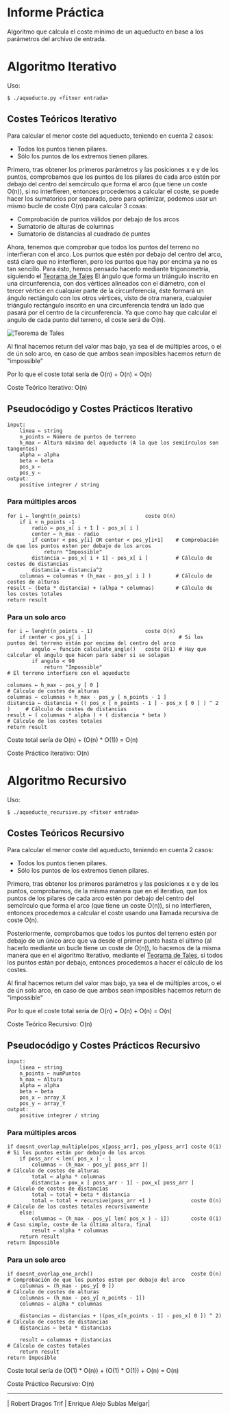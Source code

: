 # Informe Práctica

Algoritmo que calcula el coste mínimo de un aqueducto en base a los parámetros del archivo de entrada.

#           Algoritmo Iterativo                       #

Uso:

    $ ./aqueducte.py <fitxer entrada>

##          Costes Teóricos Iterativo                   ##

Para calcular el menor coste del aqueducto, teniendo en cuenta 2 casos:
 - Todos los puntos tienen pilares.
 - Sólo los puntos de los extremos tienen pilares.

Primero, tras obtener los primeros parámetros y las posiciones x e y de los puntos,
comprobamos que los puntos de los pilares de cada arco estén por debajo del centro del semcírculo que forma el arco (que tiene un coste O(n)),
si no interfieren, entonces procedemos a calcular el coste, se puede hacer los sumatorios por separado, pero para optimizar,
podemos usar un mismo bucle de coste O(n) para calcular 3 cosas:
 - Comprobación de puntos válidos por debajo de los arcos
 - Sumatorio de alturas de columnas
 - Sumatorio de distancias al cuadrado de puntes

Ahora, tenemos que comprobar que todos los puntos del terreno no interfieran con el arco.
Los puntos que estén por debajo del centro del arco, está claro que no interfieren, pero los puntos que hay por encima ya no es tan sencillo.
Para ésto, hemos pensado hacerlo mediante trigonometría, siguiendo el [Teorama de Tales](https://en.wikipedia.org/wiki/Thales%27s_theorem)
El ángulo que forma un triángulo inscrito en una circunferencia, con dos vértices alineados con el diámetro, con el tercer vértice en cualquier parte de la circunferencia, éste formará un ángulo rectángulo con los otros vértices, visto de otra manera,
cualquier triángulo rectángulo inscrito en una circunferencia tendrá un lado que pasará por el centro de la circunferencia.
Ya que como hay que calcular el angulo de cada punto del terreno, el coste será de O(n).

![Teorema de Tales](https://upload.wikimedia.org/wikipedia/commons/4/44/Thales%27_Theorem_Simple.svg)

Al final hacemos return del valor mas bajo, ya sea el de múltiples arcos, o el de ún solo arco, en caso de que ambos sean imposibles hacemos return de "impossible"

Por lo que el coste total sería de O(n) + O(n) = O(n)

Coste Teórico Iterativo: O(n)

##          Pseudocódigo y Costes Prácticos Iterativo          ##

    input:
        linea ← string
        n_points ← Número de puntos de terreno
        h_max ← Altura máxima del aqueducto (A la que los semiírculos son tangentes)
        alpha ← alpha
        beta ← beta
        pos_x ←
        pos_y ←
    output:
        positive integrer / string

###         Para múltiples arcos

    for i ← lenght(n_points)                     coste O(n)
        if i < n_points -1
            radio ← pos_x[ i + 1 ] - pos_x[ i ]
            center ← h_max - radio
            if center < pos_y[i] OR center < pos_y[i+1]    # Comprobación de que los puntos esten por debajo de los arcos
                return "Impossible"
            distancia ← pos_x[ i + 1] - pos_x[ i ]         # Cálculo de costes de distancias
            distancia ← distancia^2
        columnas ← columnas + (h_max - pos_y[ i ] )        # Cálculo de costes de alturas
    result ← (beta * distancia) + (alhpa * columnas)       # Cálculo de los costes totales
    return result

###         Para un solo arco 

    for i ← lenght(n_points - 1)                 coste O(n)
        if center < pos_y[ i ]                              # Si los puntos del terreno están por encima del centro del arco
            angulo ← función calculate_angle()   coste O(1) # Hay que calcular el angulo que hacen para saber si se solapan
            if angulo < 90
                return "Impossible"                                             # El terreno interfiere con el aqueducto

    columans ← h_max - pos_y [ 0 ]                                              # Cálculo de costes de alturas
    columnas ← columnas + h_max - pos_y [ n_points - 1 ]
    distancia ← distancia + (( pos_x [ n_points - 1 ] - pos_x [ 0 ] ) ^ 2 )     # Cálculo de costes de distancias
    result ← ( columnas * alpha ) + ( distancia * beta )                        # Cálculo de los costes totales
    return result

Coste total sería de O(n) + (O(n) * O(1)) = O(n)

Coste Práctico Iterativo: O(n)

#           Algoritmo Recursivo                           #

Uso:

    $ ./aqueducte_recursive.py <fitxer entrada>

##          Costes Teóricos Recursivo                    ##

Para calcular el menor coste del aqueducto, teniendo en cuenta 2 casos:
 - Todos los puntos tienen pilares.
 - Sólo los puntos de los extremos tienen pilares.

Primero, tras obtener los primeros parámetros y las posiciones x e y de los puntos, comprobamos, de la misma manera que en el iterativo, que los puntos de los pilares de cada arco estén por debajo del centro del semcírculo que forma el arco (que tiene un coste O(n)), si no interfieren, entonces procedemos a calcular el coste usando una llamada recursiva de coste O(n).

Posteriormente, comprobamos que todos los puntos del terreno estén por debajo de un único arco que va desde el primer punto hasta el último (al hacerlo mediante un bucle tiene un coste de O(n)), lo hacemos de la misma manera que en el algoritmo Iterativo, mediante el [Teorama de Tales](https://en.wikipedia.org/wiki/Thales%27s_theorem), si todos los puntos están por debajo, entonces procedemos a hacer el cálculo de los costes.

Al final hacemos return del valor mas bajo, ya sea el de múltiples arcos, o el de ún solo arco, en caso de que ambos sean imposibles hacemos return de "impossible"

Por lo que el coste total sería de O(n) + O(n) + O(n) = O(n)

Coste Teórico Recursivo: O(n)

##          Pseudocódigo y Costes Prácticos Recursivo      ##

    input:
        linea ← string
        n_points ← numPuntos
        h_max ← Altura
        alpha ← alpha
        beta ← beta
        pos_x ← array_X
        pos_y ← array_Y
    output:
        positive integrer / string

###         Para múltiples arcos

    if doesnt_overlap_multiple(pos_x[poss_arr], pos_y[poss_arr] coste O(1)     # Si los puntos están por debajo de los arcos
        if poss_arr < len( pos_x ) - 1
            columnas ← (h_max - pos_y[ poss_arr ])                             # Cálculo de costes de alturas
            total ← alpha * columnas
            distancia ← pox_x [ poss_arr - 1] - pox_x[ poss_arr ]              # Cálculo de costes de distancias
            total ← total + beta * distancia
            total ← total + recursive(poss_arr +1 )             coste O(n)     # Cálculo de los costes totales recursivamente
        else:
            columnas ← (h_max - pos_y[ len( pos_x ) - 1])       coste O(1)     # Caso simple, coste de la última altura, final
            result ← alpha * columnas
        return result
    return Impossible

###         Para un solo arco

    if doesnt_overlap_one_arch()                                coste O(n)     # Comprobación de que los puntos esten por debajo del arco
        columnas ← (h_max - pos_y[ 0 ])                                        # Cálculo de costes de alturas
        columnas ← (h_max - pos_y[ n_points - 1])
        columnas ← alpha * columnas

        distancias ← distancias + ((pos_x[n_points - 1] - pos_x[ 0 ]) ^ 2)     # Cálculo de costes de distancias
        distancias ← beta * distancias

        result ← columnas + distancias                                         # Cálculo de costes totales
        return result
    return Imposible

Coste total sería de  (O(1) * O(n)) + (O(1) * O(1)) + O(n) = O(n)

Coste Práctico Recursivo: O(n)

____________________________________________________________

| Robert Dragos Trif | Enrique Alejo Subías Melgar|
